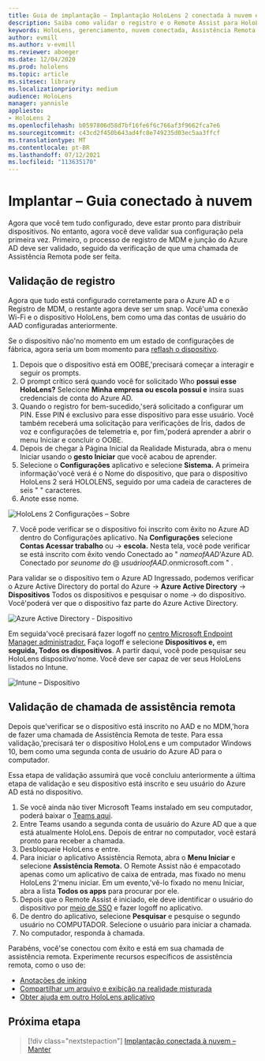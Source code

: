 ```yaml
---
title: Guia de implantação – Implantação HoloLens 2 conectada à nuvem em escala com o Remote Assist – Implantar
description: Saiba como validar o registro e o Remote Assist para HoloLens em uma rede conectada à nuvem.
keywords: HoloLens, gerenciamento, nuvem conectada, Assistência Remota, AAD, Azure AD, MDM, Mobile Gerenciamento de Dispositivos
author: evmill
ms.author: v-evmill
ms.reviewer: aboeger
ms.date: 12/04/2020
ms.prod: hololens
ms.topic: article
ms.sitesec: library
ms.localizationpriority: medium
audience: HoloLens
manager: yannisle
appliesto:
- HoloLens 2
ms.openlocfilehash: b0597806d58d7bf16fe6f6c766af3f9662fca7e6
ms.sourcegitcommit: c43cd2f450b643ad4fc8e749235d03ec5aa3ffcf
ms.translationtype: MT
ms.contentlocale: pt-BR
ms.lasthandoff: 07/12/2021
ms.locfileid: "113635170"
---
```

# <a name="deploy---cloud-connected-guide"></a>Implantar – Guia conectado à nuvem

Agora que você tem tudo configurado, deve estar pronto para distribuir dispositivos. No entanto, agora você deve validar sua configuração pela primeira vez. Primeiro, o processo de registro de MDM e junção do Azure AD deve ser validado, seguido da verificação de que uma chamada de Assistência Remota pode ser feita.

## <a name="enrollment-validation"></a>Validação de registro

Agora que tudo está configurado corretamente para o Azure AD e o Registro de MDM, o restante agora deve ser um snap. Você&#39;uma conexão Wi-Fi e o dispositivo HoloLens, bem como uma das contas de usuário do AAD configuradas anteriormente.

Se o dispositivo não&#39;no momento em um estado de configurações de fábrica, agora seria um bom momento para [reflash o dispositivo](/hololens/hololens-recovery#clean-reflash-the-device).

1. Depois que o dispositivo está em OOBE,&#39;precisará começar a interagir e seguir os prompts. 
1. O prompt crítico será quando você for solicitado Who **possui esse HoloLens?** Selecione **Minha empresa ou escola possui e** insira suas credenciais de conta do Azure AD.
1. Quando o registro for bem-sucedido,&#39;será solicitado a configurar um PIN. Esse PIN é exclusivo para esse dispositivo para esse usuário. Você também receberá uma solicitação para verificações de Íris, dados de voz e configurações de telemetria e, por fim,&#39;poderá aprender a abrir o menu Iniciar e concluir o OOBE.
1. Depois de chegar à Página Inicial da Realidade Misturada, abra o menu Iniciar usando o **gesto Iniciar** que você acabou de aprender.
1. Selecione o **Configurações** aplicativo e selecione **Sistema.** A primeira informação&#39;você verá é o Nome do dispositivo, que para o dispositivo HoloLens 2 será HOLOLENS, seguido por uma cadeia de caracteres de seis &quot; &quot; caracteres.
1. Anote esse nome.

![HoloLens 2 Configurações – Sobre](./images/hololens2-settings-about.jpg)

7. Você pode verificar se o dispositivo foi inscrito com êxito no Azure AD dentro do Configurações aplicativo. Na **Configurações** selecione **Contas Acessar trabalho** ou  ->  **escola.** Nesta tela, você pode verificar se está inscrito com êxito vendo Conectado ao &quot; _nameofAAD_&#39;Azure AD. Conectado por _seunome do_ @ _usuárioofAAD_.onmicrosoft.com &quot; .


Para validar se o dispositivo tem o Azure AD [](https://portal.azure.com/#home)Ingressado, podemos verificar o Azure Active Directory do portal do Azure  ->  **Azure Active Directory**  ->  **Dispositivos** Todos os dispositivos e pesquisar o nome  ->  do dispositivo. Você&#39;poderá ver que o dispositivo faz parte do Azure Active Directory.


![Azure Active Directory - Dispositivo](./images/aad-enrollment.png)

Em seguida&#39;você precisará fazer logoff no [centro Microsoft Endpoint Manager administrador.](https://endpoint.microsoft.com/#home) Faça logoff e selecione **Dispositivos e,** em **seguida, Todos os dispositivos**. A partir daqui, você pode pesquisar seu HoloLens dispositivo&#39;nome. Você deve ser capaz de ver seus HoloLens listados no Intune.

![Intune – Dispositivo](./images/endpoint-all-devices-enrolled.png)

## <a name="remote-assist-call-validation"></a>Validação de chamada de assistência remota

Depois que&#39;verificar se o dispositivo está inscrito no AAD e no MDM,&#39;hora de fazer uma chamada de Assistência Remota de teste. Para essa validação,&#39;precisará ter o dispositivo HoloLens e um computador Windows 10, bem como uma segunda conta de usuário do Azure AD para o computador.

Essa etapa de validação assumirá que você concluiu anteriormente a última etapa de validação e seu dispositivo está inscrito e seu usuário do Azure AD está no dispositivo.


1. Se você ainda não tiver Microsoft Teams instalado em seu computador, poderá baixar o [Teams aqui](https://www.microsoft.com/microsoft-365/microsoft-teams/download-app).
2. Entre Teams usando a segunda conta de usuário do Azure AD que a que está atualmente HoloLens. Depois de entrar no computador, você estará pronto para receber a chamada.
3. Desbloqueie HoloLens e entre.
4. Para iniciar o aplicativo Assistência Remota, abra o **Menu Iniciar** e selecione **Assistência Remota.** O Remote Assist não é empacotado apenas como um aplicativo de caixa de entrada, mas fixado no menu HoloLens 2&#39;menu iniciar. Em um evento,&#39;vê-lo fixado no menu Iniciar, abra a lista **Todos os apps** para procurar por ele.
5. Depois que o Remote Assist é iniciado, ele deve identificar o usuário do dispositivo por [meio de SSO](/azure/active-directory/manage-apps/what-is-single-sign-on) e fazer logoff no aplicativo.
6. De dentro do aplicativo, selecione **Pesquisar** e pesquise o segundo usuário no COMPUTADOR. Selecione o usuário para iniciar a chamada.
7. No computador, responda à chamada.

Parabéns, você&#39;se conectou com êxito e está em sua chamada de assistência remota. Experimente recursos específicos de assistência remota, como o uso de:

- [Anotações de inking](/dynamics365/mixed-reality/remote-assist/add-annotations-hololens)
- [Compartilhar um arquivo e exibição na realidade misturada](/dynamics365/mixed-reality/remote-assist/display-save-files)
- [Obter ajuda em outro HoloLens aplicativo](/dynamics365/mixed-reality/remote-assist/get-help-hololens-app-hololens)

## <a name="next-step"></a>Próxima etapa

> [!div class="nextstepaction"]
> [Implantação conectada à nuvem – Manter](hololens2-cloud-connected-maintain.md)
